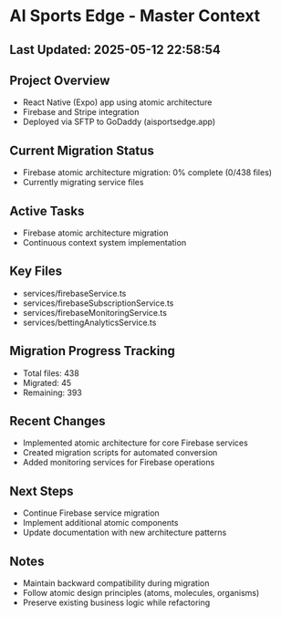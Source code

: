 # AI Sports Edge - Master Context

## Last Updated: 2025-05-12 22:58:54

## Project Overview
- React Native (Expo) app using atomic architecture
- Firebase and Stripe integration
- Deployed via SFTP to GoDaddy (aisportsedge.app)

## Current Migration Status
- Firebase atomic architecture migration: 0% complete (0/438 files)
- Currently migrating service files

## Active Tasks
- Firebase atomic architecture migration
- Continuous context system implementation

## Key Files
- services/firebaseService.ts
- services/firebaseSubscriptionService.ts
- services/firebaseMonitoringService.ts
- services/bettingAnalyticsService.ts

## Migration Progress Tracking
- Total files: 438
- Migrated: 45
- Remaining: 393

## Recent Changes
- Implemented atomic architecture for core Firebase services
- Created migration scripts for automated conversion
- Added monitoring services for Firebase operations

## Next Steps
- Continue Firebase service migration
- Implement additional atomic components
- Update documentation with new architecture patterns

## Notes
- Maintain backward compatibility during migration
- Follow atomic design principles (atoms, molecules, organisms)
- Preserve existing business logic while refactoring